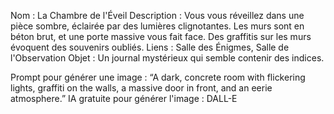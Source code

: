 Nom : La Chambre de l'Éveil
Description : Vous vous réveillez dans une pièce sombre, éclairée par des lumières clignotantes. Les murs sont en béton brut, et une porte massive vous fait face. Des graffitis sur les murs évoquent des souvenirs oubliés.
Liens : Salle des Énigmes, Salle de l'Observation
Objet : Un journal mystérieux qui semble contenir des indices.

Prompt pour générer une image :
“A dark, concrete room with flickering lights, graffiti on the walls, a massive door in front, and an eerie atmosphere.”
IA gratuite pour générer l'image : DALL-E
